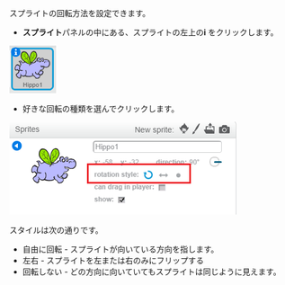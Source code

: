 スプライトの回転方法を設定できます。

- **スプライト**パネルの中にある、スプライトの左上の**i** をクリックします。

![iをクリックする](images/click-i.png)

- 好きな回転の種類を選んでクリックします。

![違う回転の種類](images/rotation-style.png)

スタイルは次の通りです。

- 自由に回転 -​​ スプライトが向いている方向を指します。
- 左右 - スプライトを左または右のみにフリップする
- 回転しない - どの方向に向いていてもスプライトは同じように見えます。